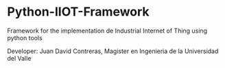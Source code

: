 # Python-IIOT-Framework
Framework for the implementation de Industrial Internet of Thing using python tools

Developer: Juan David Contreras, Magister en Ingenieria de la Universidad del Valle
